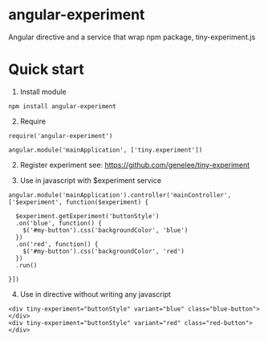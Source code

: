 # angular-experiment
Angular directive and a service that wrap npm package, tiny-experiment.js

# Quick start

1) Install module
```
npm install angular-experiment
```

2) Require
```
require('angular-experiment')

angular.module('mainApplication', ['tiny.experiment'])
```

2) Register experiment
see: https://github.com/genelee/tiny-experiment

3) Use in javascript with $experiment service
```
angular.module('mainApplication').controller('mainController', ['$experiment', function($experiment) {

  $experiment.getExperiment('buttonStyle')
  .on('blue', function() {
    $('#my-button').css('backgroundColor', 'blue')
  })
  .on('red', function() {
    $('#my-button').css('backgroundColor', 'red')
  })
  .run()
  
}])
```

4) Use in directive without writing any javascript
```
<div tiny-experiment="buttonStyle" variant="blue" class="blue-button"></div>
<div tiny-experiment="buttonStyle" variant="red" class="red-button"></div>
```
